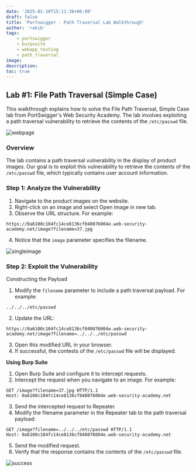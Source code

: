 ```yaml
---
date: '2025-01-10T15:11:36+06:00'
draft: false
title: 'Portswigger - Path Traversal Lab Walkthrough'
author: 'rakib'
tags:
    - portswigger
    - burpsuite
    - webapp_testing
    - path_traversal
image:
description:
toc: true
---
```


## Lab #1: File Path Traversal (Simple Case)
This walkthrough explains how to solve the File Path Traversal, Simple Case lab from PortSwigger's Web Security Academy. The lab involves exploiting a path traversal vulnerability to retrieve the contents of the `/etc/passwd` file.

![webpage](/img/blog/path-traversal-web.png)

### Overview
The lab contains a path traversal vulnerability in the display of product images. Our goal is to exploit this vulnerability to retrieve the contents of the `/etc/passwd` file, which typically contains user account information.

### Step 1: Analyze the Vulnerability
1. Navigate to the product images on the website.
2. Right-click on an image and select Open image in new tab.
3. Observe the URL structure. For example:
```
https://0a6100c104fc14ce8136cf040076004e.web-security-academy.net/image?filename=37.jpg
```
4. Notice that the `image` parameter specifies the filename.

![singleimage](/img/blog/20250105221308.png)


### Step 2: Exploit the Vulnerability

Constructing the Payload
1. Modify the `filename` parameter to include a path traversal payload. For example:
```
../../../etc/passwd
```
2. Update the URL:
```
https://0a6100c104fc14ce8136cf040076004e.web-security-academy.net/image?filename=../../../etc/passwd
```
3. Open this modified URL in your browser.
4. If successful, the contests of the `/etc/passwd` file will be displayed.


**Using Burp Suite**

1. Open Burp Suite and configure it to intercept requests.
2. Intercept the request when you navigate to an image. For example:

```
GET /image?filename=37.jpg HTTP/1.1
Host: 0a6100c104fc14ce8136cf040076004e.web-security-academy.net
```
3. Send the intercepted request to Repeater.
4. Modify the filename parameter in the Repeater tab to the path traversal payload:
```
GET /image?filename=../../../etc/passwd HTTP/1.1
Host: 0a6100c104fc14ce8136cf040076004e.web-security-academy.net
```
5. Send the modified request.
6. Verify that the response contains the contents of the `/etc/passwd` file.

![success](/img/blog/20250105222332.png)